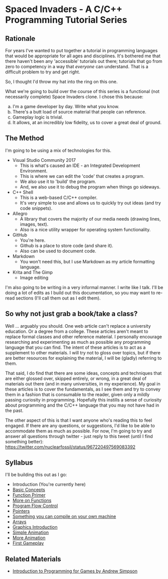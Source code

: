 # Spaced Invaders - A C/C++ Programming Tutorial Series

## Rationale

For years I've wanted to put together a tutorial in programming languages that would be appropriate for all ages and disciplines. It's bothered me that there haven't been any 'accessible' tutorials out there; tutorials that go from zero to competency in a way that _everyone_ can understand. That is a difficult problem to try and get right.

So, I thought I'd throw my hat into the ring on this one.

What we're going to build over the course of this series is a functional (not necessarily complete) Space Invaders clone. I chose this because:

<ol type="a">
 <li>I'm a game developer by day. Write what you know.</li>
 <li>There's a butt load of source material that people can reference.</li>
 <li>Gameplay logic is trivial.</li>
 <li>It allows, at an incredibly low fidelity, us to cover a great deal of ground.</li>
</ol>

## The Method

I'm going to be using a mix of technologies for this.

- Visual Studio Community 2017
  - This is what's caused an IDE - an Integrated Development Environment.
  - This is where we can edit the 'code' that creates a program.
  - We also use it to 'build' the program.
  - And, we also use it to debug the program when things go sideways.
- C++ Shell
  - This is a web-based C/C++ compiler.
  - It's very simple to use and allows us to quickly try out ideas (and try code snippets).
- Allegro
  - A library that covers the majority of our media needs (drawing lines, images, text).
  - Also is a nice utility wrapper for operating system functionality.
- GitHub
  - You're here.
  - Github is a place to store code (and share it).
  - Also can be used to document code.
- Markdown
  - You won't need this, but I use Markdown as my article formatting language.
- Krita and The Gimp
  - Image editing

I'm also going to be writing in a very informal manner. I write like I talk. I'll be doing a lot of edits as I build out this documentation, so you may want to re-read sections (I'll call them out as I edit them).

## So why not just grab a book/take a class?

Well ... arguably you should. One web article can't replace a university education. Or a degree from a college. These articles aren't meant to replace formal classes and other reference material. I personally encourage researching and experimenting as much as possible any programming language that you can find. The intent of these articles is to act as a supplement to other materials. I will try not to gloss over topics, but if there are better resources for explaining the material, I will be (gladly) referring to them.

That said, I do find that there are some ideas, concepts and techniques that are either glossed over, skipped entirely, or wrong, in a great deal of materials out there (and in many universities, in my experience). My goal in these articles is to cover the fundamentals, as I see them and try to convey them in a fashion that is consumable to the reader, given only a mildly passing curiosity in programming. Hopefully this instills a sense of curiosity about programming and the C/C++ language that you may not have had in the past.

The other aspect of this is that I want anyone who's reading this to feel engaged. If there are any questions, or suggestions, I'd like to be able to accommodate them as much as possible. For now, I'm going to try and answer all questions through twitter - just reply to this tweet (until I find something better): https://twitter.com/nuclearfossil/status/967220497569083392

## Syllabus

I'll be building this out as I go:

- Introduction (You're currently here)
- [Basic Concepts](00.basicconcepts.md)
- [Function Primer](01.functionprimer.md)
- [More on Functions](01.morewithfunctions.md)
- [Program Flow Control](01.programflowcontrol.md)
- [Pointers](01.pointers.md)
- [Something you can compile on your own machine](02.firststeps.md)
- [Arrays](02.arrays.md)
- [Graphics Introduction](03.graphics.md)
- [Simple Animation](03.simpleanimation.md)
- [More Animation](03.moreanimation.md)
- [First Gameplay](04.gameplay01.md)

## Related Materials

- [Introduction to Programming for Games by Andrew Simpson](github.com/asimpson2004/ASCII_Invaders)
